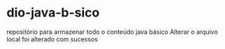 # dio-java-b-sico
repositório para armazenar todo o conteúdo java básico
Alterar o arquivo local
foi alterado com sucessos
